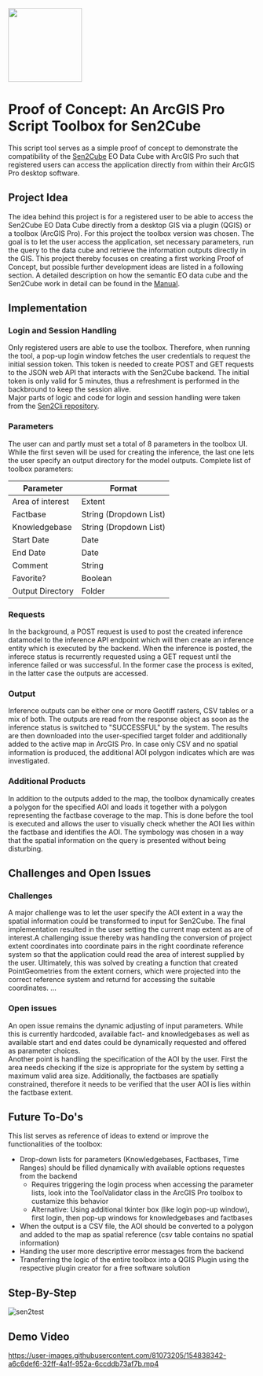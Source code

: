 <img src="https://manual.sen2cube.at/img/logo_b.png" height="150px" align="center">


# Proof of Concept: An ArcGIS Pro Script Toolbox for Sen2Cube
This script tool serves as a simple proof of concept to demonstrate the compatibility of the [Sen2Cube](https://www.sen2cube.at/) EO Data Cube with ArcGIS Pro such that registered users can access the application directly from within their ArcGIS Pro desktop software.


## Project Idea <br>
The idea behind this project is for a registered user to be able to access the Sen2Cube EO Data Cube directly from a desktop GIS via a plugin (QGIS) or a toolbox (ArcGIS Pro). For this project the toolbox version was chosen. The goal is to let the user access the application, set necessary parameters, run the query to the data cube and retrieve the information outputs directly in the GIS. This project thereby focuses on creating a first working Proof of Concept, but possible further development ideas are listed in a following section. 
A detailed description on how the semantic EO data cube and the Sen2Cube work in detail can be found in the [Manual](https://manual.sen2cube.at/index.html). <br>

## Implementation <br>
### **Login and Session Handling** <br>
Only registered users are able to use the toolbox. Therefore, when running the tool, a pop-up login window fetches the user credentials to request the initial session token. This token is needed to create POST and GET requests to the JSON web API that interacts with the Sen2Cube backend. The initial token is only valid for 5 minutes, thus a refreshment is performed in the backbround to keep the session alive. <br>
Major parts of logic and code for login and session handling were taken from the [Sen2Cli repository](https://github.com/ZGIS/sen2cli/tree/main/sen2cli).

### **Parameters** <br>
The user can and partly must set a total of 8 parameters in the toolbox UI. While the first seven will be used for creating the inference, the last one lets the user specify an output directory for the model outputs. 
Complete list of toolbox parameters: <br>

| Parameter | Format |
|----------|------|
| Area of interest | Extent |
| Factbase | String (Dropdown List) |
| Knowledgebase |String (Dropdown List) |
| Start Date | Date |
| End Date | Date |
| Comment | String |
| Favorite? | Boolean |
| Output Directory | Folder |

### **Requests** <br>
In the background, a POST request is used to post the created inference datamodel to the inference API endpoint which will then create an inference entity which is executed by the backend. When the inference is posted, the inferece status is recurrently requested using a GET request until the inference failed or was successful. In the former case the process is exited, in the latter case the outputs are accessed.

### **Output** <br>
Inference outputs can be either one or more Geotiff rasters, CSV tables or a mix of both. The outputs are read from the response object as soon as the inference status is switched to "SUCCESSFUL" by the system. The results are then downloaded into the user-specified target folder and additionally added to the active map in ArcGIS Pro. In case only CSV and no spatial information is produced, the additional AOI polygon indicates which are was investigated.

### **Additional Products** <br>
In addition to the outputs added to the map, the toolbox dynamically creates a polygon for the specified AOI and loads it together with a polygon representing the factbase coverage to the map. This is done before the tool is executed and allows the user to visually check whether the AOI lies within the factbase and identifies the AOI. The symbology was chosen in a way that the spatial information on the query is presented without being disturbing.

## Challenges and Open Issues <br>
### Challenges
A major challenge was to let the user specify the AOI extent in a way the spatial information could be transformed to input for Sen2Cube. The final implementation resulted in the user setting the current map extent as are of interest.A challenging issue thereby was handling the conversion of project extent coordinates into coordinate pairs in the right coordinate reference system so that the application could read the area of interest supplied by the user. Ultimately, this was solved by creating a function that created PointGeometries from the extent corners, which were projected into the correct reference system and returnd for accessing the suitable coordinates.
... <br>
### Open issues<br>
An open issue remains the dynamic adjusting of input parameters. While this is currently hardcoded, available fact- and knowledgebases as well as available start and end dates could be dynamically requested and offered as parameter choices. <br>
Another point is handling the specification of the AOI by the user. First the area needs checking if the size is appropriate for the system by setting a maximum valid area size. Additionally, the factbases are spatially constrained, therefore it needs to be verified that the user AOI is lies within the factbase extent.


## Future To-Do's
This list serves as reference of ideas to extend or improve the functionalities of the toolbox: <br>
- Drop-down lists for parameters (Knowledgebases, Factbases, Time Ranges) should be filled dynamically with available options requestes from the backend
  - Requires triggering the login process when accessing the parameter lists, look into the ToolValidator class in the ArcGIS Pro toolbox to custamize this behavior
  - Alternative: Using additional tkinter box (like login pop-up window), first login, then pop-up windows for knowledgebases and factbases
- When the output is a CSV file, the AOI should be converted to a polygon and added to the map as spatial reference (csv table contains no spatial information)
- Handing the user more descriptive error messages from the backend
- Transferring the logic of the entire toolbox into a QGIS Plugin using the respective plugin creator for a free software solution

## Step-By-Step
<!-- ![image](https://user-images.githubusercontent.com/81073205/154639979-d092f2bc-8c99-4192-b123-1166612a5ab0.png) -->

![sen2test](https://user-images.githubusercontent.com/81073205/154641356-e1387c56-3cbd-4ecb-983e-72aec67f9ea8.png)


## Demo Video

https://user-images.githubusercontent.com/81073205/154838342-a6c6def6-32ff-4a1f-952a-6ccddb73af7b.mp4

